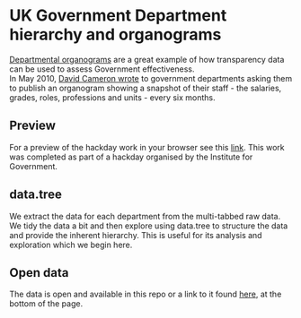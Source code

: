 # UK Government Department hierarchy and organograms

[Departmental organograms](https://www.instituteforgovernment.org.uk/blog/hacking-organograms-unlocking-government-data) are a great example of how transparency data can be used to assess Government effectiveness.  
In May 2010, [David Cameron wrote](https://www.gov.uk/government/news/letter-to-government-departments-on-opening-up-data) to government departments asking them to publish an organogram showing a snapshot of their staff - the salaries, grades, roles, professions and units - every six months.  

## Preview

For a preview of the hackday work in your browser see this [link](https://htmlpreview.github.io/?https://github.com/mammykins/organogram/blob/master/hackday.html). This work was completed as part of a hackday organised by the Institute for Government.

## data.tree

We extract the data for each department from the multi-tabbed raw data. We tidy the data a bit and then explore using data.tree to structure the data and provide the inherent hierarchy. This is useful for its analysis and exploration which we begin here.

## Open data

The data is open and available in this repo or a link to it found [here](https://www.instituteforgovernment.org.uk/blog/hacking-organograms-unlocking-government-data), at the bottom of the page.
